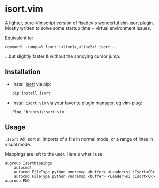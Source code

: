 # isort.vim

A lighter, pure-Vimscript version of fisadev's wonderful
[vim-isort](https://github.com/fisadev/vim-isort) plugin. Mostly written to
solve some startup time + virtual environment issues.

Equivalent to:

```
command! -range=% Isort :<line1>,<line2>! isort -
```

...but slightly faster & without the annoying cursor jump.

## Installation

- Install [isort](https://github.com/timothycrosley/isort) via pip:

  ```bash
  pip install isort
  ```

- Install `isort.vim` via your favorite plugin manager, eg vim-plug:
  ```vimscript
  Plug 'brentyi/isort.vim'
  ```

## Usage

`:Isort` will sort all imports of a file in normal mode, or a range of lines in
visual mode.

Mappings are left to the user. Here's what I use:

```
augroup IsortMappings
    autocmd!
    autocmd FileType python nnoremap <buffer> <Leader>si :Isort<CR>
    autocmd FileType python vnoremap <buffer> <Leader>si :Isort<CR>
augroup END
```
